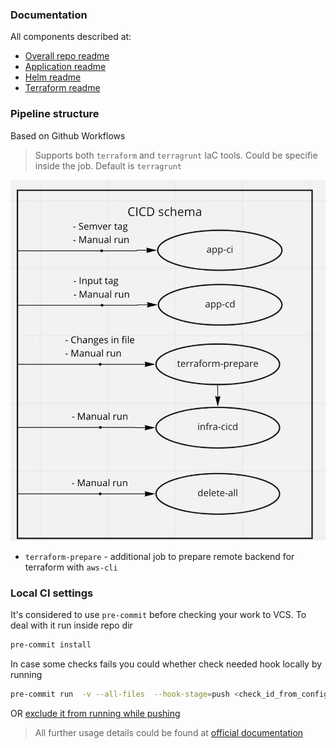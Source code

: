 ### Documentation

All components described at:
- [Overall repo readme](/README.md)
- [Application readme](/app-code/README.md)
- [Helm readme](/helm-charts/README.md)
- [Terraform readme](/terraform/README.md)

### Pipeline structure

Based on Github Workflows

> Supports both `terraform` and `terragrunt` IaC tools. Could be specifie inside the job. Default is `terragrunt`

![pipeline](/docs/pipeline.png)

- `terraform-prepare` - additional job to prepare remote backend for terraform with `aws-cli`

### Local CI settings

It's considered to use `pre-commit` before checking your work to VCS.
To deal with it run inside repo dir
```sh
pre-commit install
```
In case some checks fails you could whether check needed hook locally by running
```sh
pre-commit run  -v --all-files  --hook-stage=push <check_id_from_config>
```
OR [exclude it from running while pushing](https://pre-commit.com/#temporarily-disabling-hooks)

> All further usage details could be found at [official documentation](https://pre-commit.com/#usage)

